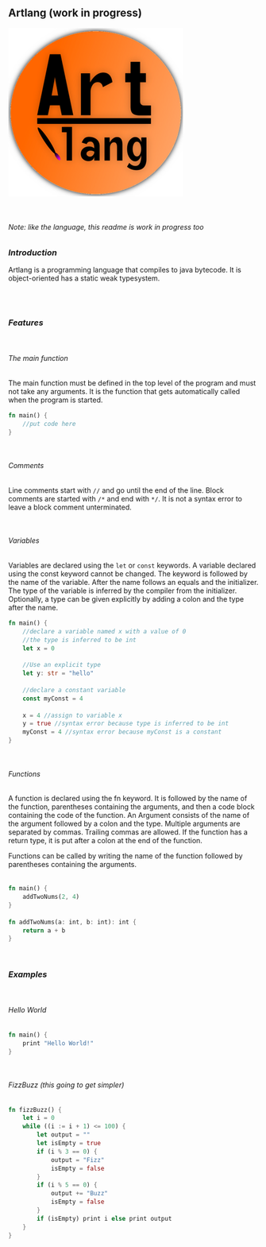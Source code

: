 ## Artlang (work in progress)

![logo](https://raw.githubusercontent.com/blueUserRed/artlang/master/logo.png)

<br>

###### _Note: like the language, this readme is work in progress too_

### _Introduction_
Artlang is a programming language that compiles to 
java bytecode. It is object-oriented has a static weak typesystem.

<br><br>

### _Features_

<br>

###### The main function
The main function must be defined in the top level of the program and
must not take any arguments. It is the function that gets automatically
called when the program is started.
```rust
fn main() {
    //put code here
}
```

<br>

###### Comments
Line comments start with `//` and go until the end of the line.
Block comments are started with `/*` and end with `*/`. It
is not a syntax error to leave a block comment unterminated.

<br>

###### Variables
Variables are declared using the `let` or `const` keywords. A variable
declared using the const keyword cannot be changed. The keyword is
followed by the name of the variable. After the name follows an 
equals and the initializer. The type of the variable is inferred
by the compiler from the initializer. Optionally, a type can be 
given explicitly by adding a colon and the type after the name.

````rust
fn main() {
    //declare a variable named x with a value of 0
    //the type is inferred to be int
    let x = 0
    
    //Use an explicit type
    let y: str = "hello"
    
    //declare a constant variable
    const myConst = 4
    
    x = 4 //assign to variable x
    y = true //syntax error because type is inferred to be int
    myConst = 4 //syntax error because myConst is a constant
}
````

<br>

###### Functions
A function is declared using the fn keyword. It is followed by the
name of the function, parentheses containing the arguments, and then
a code block containing the code of the function. An Argument
consists of the name of the argument followed by a colon and the type.
Multiple arguments are separated by commas. Trailing
commas are allowed. If the function has a return type, it is put
after a colon at the end of the function.

Functions can be 
called by writing the name of the function followed by parentheses
containing the arguments.

````rust

fn main() {
    addTwoNums(2, 4)
}

fn addTwoNums(a: int, b: int): int {
    return a + b
}
````

<!-- TODO: continue -->

<br>


### _Examples_

<br>

###### Hello World
```rust
fn main() {
    print "Hello World!"
}
```

<br>

###### FizzBuzz (this going to get simpler)
```rust
fn fizzBuzz() {
    let i = 0
    while ((i := i + 1) <= 100) {
        let output = ""
        let isEmpty = true
        if (i % 3 == 0) {
            output = "Fizz"
            isEmpty = false
        }
        if (i % 5 == 0) {
            output += "Buzz"
            isEmpty = false
        }
        if (isEmpty) print i else print output
    }
}
```
